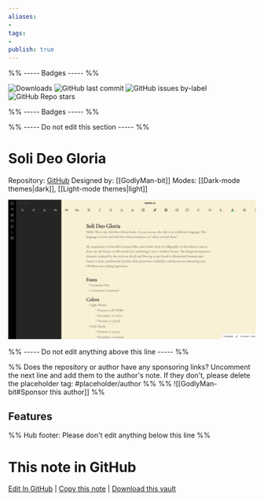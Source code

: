 ```yaml
---
aliases:
- 
tags: 
- 
publish: true
---
```


%% ----- Badges ----- %%

![Downloads](https://img.shields.io/badge/downloads-223-573E7A?style=for-the-badge&logo=)
![GitHub last commit](https://img.shields.io/github/last-commit/GodlyMan-bit/SoliDeoGloria?color=573E7A&label=last%20update&logo=github&style=for-the-badge)
![GitHub issues by-label](https://img.shields.io/github/issues/GodlyMan-bit/SoliDeoGloria/help%20wanted?color=573E7A&logo=github&style=for-the-badge) 
![GitHub Repo stars](https://img.shields.io/github/stars/GodlyMan-bit/SoliDeoGloria?color=573E7A&logo=github&style=for-the-badge)

%% ----- Badges ----- %%

%% ----- Do not edit this section ----- %%

# Soli Deo Gloria

Repository: [GitHub](https://github.com/GodlyMan-bit/SoliDeoGloria)
Designed by: [[GodlyMan-bit]]
Modes: [[Dark-mode themes|dark]], [[Light-mode themes|light]]



![screenshot](https://github.com/GodlyMan-bit/SoliDeoGloria/raw/HEAD/screenshot.png)

%% ----- Do not edit anything above this line ----- %% 

%% Does the repository or author have any sponsoring links? Uncomment the next line and add them to the author's note. If they don't, please delete the placeholder tag: #placeholder/author %%
%% ![[GodlyMan-bit#Sponsor this author]] %%


## Features



%% Hub footer: Please don't edit anything below this line %%

# This note in GitHub

<span class="git-footer">[Edit In GitHub](https://github.dev/obsidian-community/obsidian-hub/blob/main/02%20-%20Community%20Expansions/02.05%20All%20Community%20Expansions/Themes/Soli%20Deo%20Gloria.md "git-hub-edit-note") | [Copy this note](https://raw.githubusercontent.com/obsidian-community/obsidian-hub/main/02%20-%20Community%20Expansions/02.05%20All%20Community%20Expansions/Themes/Soli%20Deo%20Gloria.md "git-hub-copy-note") | [Download this vault](https://github.com/obsidian-community/obsidian-hub/archive/refs/heads/main.zip "git-hub-download-vault") </span>
